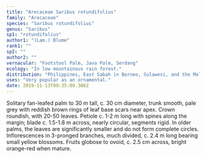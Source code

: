 ```yaml
---
title: "Arecaceae Saribus rotundifolius"
family: "Arecaceae"
species: "Saribus rotundifolius"
genus: "Saribus"
sp1: "rotundifolius"
author1: "(Lam.) Blume"
rank1: ""
sp2: ""
author2: ""
vernacular: "Footstool Palm, Java Palm, Serdang"
ecology: "In low mountainous rain forest."
distribution: "Philippines, East Sabah in Borneo, Sulawesi, and the Moluccas."
uses: "Very popular as an ornamental."
date: 2019-11-13T09:35:09.306Z
---
```

Solitary fan-leafed palm to 30 m tall, c. 30 cm diameter, trunk smooth, pale grey with reddish brown rings of leaf base scars near apex. Crown roundish, with 20-50 leaves. Petiole c. 1-2 m long with spines along the margin; blade c. 1.5-1.8 m across, nearly circular, segments rigid. In older palms, the leaves are significantly smaller and do not form complete circles. Inflorescences in 3-pronged branches, much divided, c. 2.4 m long bearing small yellow blossoms. Fruits globose to ovoid, c. 2.5 cm across, bright orange-red when mature.